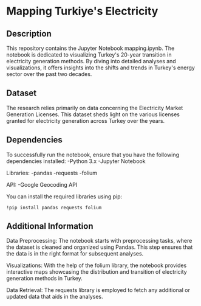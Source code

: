 # Mapping Turkiye's Electricity

## Description
This repository contains the Jupyter Notebook mapping.ipynb. The notebook is dedicated to visualizing Turkey's 20-year transition in electricity generation methods. By diving into detailed analyses and visualizations, it offers insights into the shifts and trends in Turkey's energy sector over the past two decades.

## Dataset
The research relies primarily on data concerning the Electricity Market Generation Licenses. This dataset sheds light on the various licenses granted for electricity generation across Turkey over the years.

## Dependencies
To successfully run the notebook, ensure that you have the following dependencies installed:
-Python 3.x
-Jupyter Notebook

Libraries:
-pandas
-requests
-folium

API:
-Google Geocoding API

You can install the required libraries using pip:

`!pip install pandas requests folium`

## Additional Information
Data Preprocessing: The notebook starts with preprocessing tasks, where the dataset is cleaned and organized using Pandas. This step ensures that the data is in the right format for subsequent analyses.

Visualizations: With the help of the folium library, the notebook provides interactive maps showcasing the distribution and transition of electricity generation methods in Turkey.

Data Retrieval: The requests library is employed to fetch any additional or updated data that aids in the analyses.

